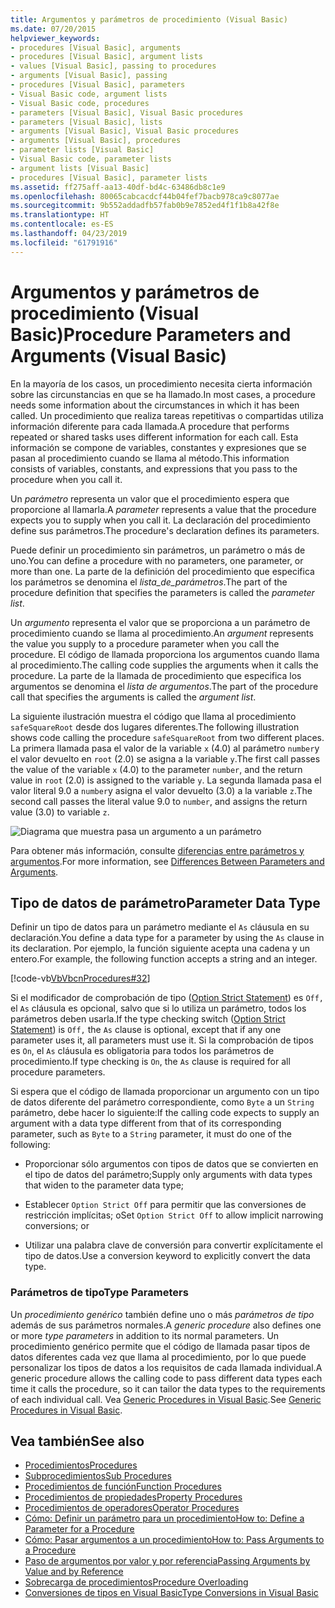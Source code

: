 ```yaml
---
title: Argumentos y parámetros de procedimiento (Visual Basic)
ms.date: 07/20/2015
helpviewer_keywords:
- procedures [Visual Basic], arguments
- procedures [Visual Basic], argument lists
- values [Visual Basic], passing to procedures
- arguments [Visual Basic], passing
- procedures [Visual Basic], parameters
- Visual Basic code, argument lists
- Visual Basic code, procedures
- parameters [Visual Basic], Visual Basic procedures
- parameters [Visual Basic], lists
- arguments [Visual Basic], Visual Basic procedures
- arguments [Visual Basic], procedures
- parameter lists [Visual Basic]
- Visual Basic code, parameter lists
- argument lists [Visual Basic]
- procedures [Visual Basic], parameter lists
ms.assetid: ff275aff-aa13-40df-bd4c-63486db8c1e9
ms.openlocfilehash: 80065cabcacdcf44b04fef7bacb978ca9c8077ae
ms.sourcegitcommit: 9b552addadfb57fab0b9e7852ed4f1f1b8a42f8e
ms.translationtype: HT
ms.contentlocale: es-ES
ms.lasthandoff: 04/23/2019
ms.locfileid: "61791916"
---
```

# <a name="procedure-parameters-and-arguments-visual-basic"></a><span data-ttu-id="42373-102">Argumentos y parámetros de procedimiento (Visual Basic)</span><span class="sxs-lookup"><span data-stu-id="42373-102">Procedure Parameters and Arguments (Visual Basic)</span></span>
<span data-ttu-id="42373-103">En la mayoría de los casos, un procedimiento necesita cierta información sobre las circunstancias en que se ha llamado.</span><span class="sxs-lookup"><span data-stu-id="42373-103">In most cases, a procedure needs some information about the circumstances in which it has been called.</span></span> <span data-ttu-id="42373-104">Un procedimiento que realiza tareas repetitivas o compartidas utiliza información diferente para cada llamada.</span><span class="sxs-lookup"><span data-stu-id="42373-104">A procedure that performs repeated or shared tasks uses different information for each call.</span></span> <span data-ttu-id="42373-105">Esta información se compone de variables, constantes y expresiones que se pasan al procedimiento cuando se llama al método.</span><span class="sxs-lookup"><span data-stu-id="42373-105">This information consists of variables, constants, and expressions that you pass to the procedure when you call it.</span></span>  
  
 <span data-ttu-id="42373-106">Un *parámetro* representa un valor que el procedimiento espera que proporcione al llamarla.</span><span class="sxs-lookup"><span data-stu-id="42373-106">A *parameter* represents a value that the procedure expects you to supply when you call it.</span></span> <span data-ttu-id="42373-107">La declaración del procedimiento define sus parámetros.</span><span class="sxs-lookup"><span data-stu-id="42373-107">The procedure's declaration defines its parameters.</span></span>  
  
 <span data-ttu-id="42373-108">Puede definir un procedimiento sin parámetros, un parámetro o más de uno.</span><span class="sxs-lookup"><span data-stu-id="42373-108">You can define a procedure with no parameters, one parameter, or more than one.</span></span> <span data-ttu-id="42373-109">La parte de la definición del procedimiento que especifica los parámetros se denomina el *lista_de_parámetros*.</span><span class="sxs-lookup"><span data-stu-id="42373-109">The part of the procedure definition that specifies the parameters is called the *parameter list*.</span></span>  
  
 <span data-ttu-id="42373-110">Un *argumento* representa el valor que se proporciona a un parámetro de procedimiento cuando se llama al procedimiento.</span><span class="sxs-lookup"><span data-stu-id="42373-110">An *argument* represents the value you supply to a procedure parameter when you call the procedure.</span></span> <span data-ttu-id="42373-111">El código de llamada proporciona los argumentos cuando llama al procedimiento.</span><span class="sxs-lookup"><span data-stu-id="42373-111">The calling code supplies the arguments when it calls the procedure.</span></span> <span data-ttu-id="42373-112">La parte de la llamada de procedimiento que especifica los argumentos se denomina el *lista de argumentos*.</span><span class="sxs-lookup"><span data-stu-id="42373-112">The part of the procedure call that specifies the arguments is called the *argument list*.</span></span>  
  
 <span data-ttu-id="42373-113">La siguiente ilustración muestra el código que llama al procedimiento `safeSquareRoot` desde dos lugares diferentes.</span><span class="sxs-lookup"><span data-stu-id="42373-113">The following illustration shows code calling the procedure `safeSquareRoot` from two different places.</span></span> <span data-ttu-id="42373-114">La primera llamada pasa el valor de la variable `x` (4.0) al parámetro `number`y el valor devuelto en `root` (2.0) se asigna a la variable `y`.</span><span class="sxs-lookup"><span data-stu-id="42373-114">The first call passes the value of the variable `x` (4.0) to the parameter `number`, and the return value in `root` (2.0) is assigned to the variable `y`.</span></span> <span data-ttu-id="42373-115">La segunda llamada pasa el valor literal 9.0 a `number`y asigna el valor devuelto (3.0) a la variable `z`.</span><span class="sxs-lookup"><span data-stu-id="42373-115">The second call passes the literal value 9.0 to `number`, and assigns the return value (3.0) to variable `z`.</span></span>  
  
 ![Diagrama que muestra pasa un argumento a un parámetro](./media/procedure-parameters-and-arguments/pass-argument-parameter.gif)  
  
 <span data-ttu-id="42373-117">Para obtener más información, consulte [diferencias entre parámetros y argumentos](./differences-between-parameters-and-arguments.md).</span><span class="sxs-lookup"><span data-stu-id="42373-117">For more information, see [Differences Between Parameters and Arguments](./differences-between-parameters-and-arguments.md).</span></span>  
  
## <a name="parameter-data-type"></a><span data-ttu-id="42373-118">Tipo de datos de parámetro</span><span class="sxs-lookup"><span data-stu-id="42373-118">Parameter Data Type</span></span>  
 <span data-ttu-id="42373-119">Definir un tipo de datos para un parámetro mediante el `As` cláusula en su declaración.</span><span class="sxs-lookup"><span data-stu-id="42373-119">You define a data type for a parameter by using the `As` clause in its declaration.</span></span> <span data-ttu-id="42373-120">Por ejemplo, la función siguiente acepta una cadena y un entero.</span><span class="sxs-lookup"><span data-stu-id="42373-120">For example, the following function accepts a string and an integer.</span></span>  
  
 [!code-vb[VbVbcnProcedures#32](~/samples/snippets/visualbasic/VS_Snippets_VBCSharp/VbVbcnProcedures/VB/Class1.vb#32)]  
  
 <span data-ttu-id="42373-121">Si el modificador de comprobación de tipo ([Option Strict Statement](../../../../visual-basic/language-reference/statements/option-strict-statement.md)) es `Off,` el `As` cláusula es opcional, salvo que si lo utiliza un parámetro, todos los parámetros deben usarla.</span><span class="sxs-lookup"><span data-stu-id="42373-121">If the type checking switch ([Option Strict Statement](../../../../visual-basic/language-reference/statements/option-strict-statement.md)) is `Off,` the `As` clause is optional, except that if any one parameter uses it, all parameters must use it.</span></span> <span data-ttu-id="42373-122">Si la comprobación de tipos es `On`, el `As` cláusula es obligatoria para todos los parámetros de procedimiento.</span><span class="sxs-lookup"><span data-stu-id="42373-122">If type checking is `On`, the `As` clause is required for all procedure parameters.</span></span>  
  
 <span data-ttu-id="42373-123">Si espera que el código de llamada proporcionar un argumento con un tipo de datos diferente del parámetro correspondiente, como `Byte` a un `String` parámetro, debe hacer lo siguiente:</span><span class="sxs-lookup"><span data-stu-id="42373-123">If the calling code expects to supply an argument with a data type different from that of its corresponding parameter, such as `Byte` to a `String` parameter, it must do one of the following:</span></span>  
  
- <span data-ttu-id="42373-124">Proporcionar sólo argumentos con tipos de datos que se convierten en el tipo de datos del parámetro;</span><span class="sxs-lookup"><span data-stu-id="42373-124">Supply only arguments with data types that widen to the parameter data type;</span></span>  
  
- <span data-ttu-id="42373-125">Establecer `Option Strict Off` para permitir que las conversiones de restricción implícitas; o</span><span class="sxs-lookup"><span data-stu-id="42373-125">Set `Option Strict Off` to allow implicit narrowing conversions; or</span></span>  
  
- <span data-ttu-id="42373-126">Utilizar una palabra clave de conversión para convertir explícitamente el tipo de datos.</span><span class="sxs-lookup"><span data-stu-id="42373-126">Use a conversion keyword to explicitly convert the data type.</span></span>  
  
### <a name="type-parameters"></a><span data-ttu-id="42373-127">Parámetros de tipo</span><span class="sxs-lookup"><span data-stu-id="42373-127">Type Parameters</span></span>  
 <span data-ttu-id="42373-128">Un *procedimiento genérico* también define uno o más *parámetros de tipo* además de sus parámetros normales.</span><span class="sxs-lookup"><span data-stu-id="42373-128">A *generic procedure* also defines one or more *type parameters* in addition to its normal parameters.</span></span> <span data-ttu-id="42373-129">Un procedimiento genérico permite que el código de llamada pasar tipos de datos diferentes cada vez que llama al procedimiento, por lo que puede personalizar los tipos de datos a los requisitos de cada llamada individual.</span><span class="sxs-lookup"><span data-stu-id="42373-129">A generic procedure allows the calling code to pass different data types each time it calls the procedure, so it can tailor the data types to the requirements of each individual call.</span></span> <span data-ttu-id="42373-130">Vea [Generic Procedures in Visual Basic](../../../../visual-basic/programming-guide/language-features/data-types/generic-procedures.md).</span><span class="sxs-lookup"><span data-stu-id="42373-130">See [Generic Procedures in Visual Basic](../../../../visual-basic/programming-guide/language-features/data-types/generic-procedures.md).</span></span>  
  
## <a name="see-also"></a><span data-ttu-id="42373-131">Vea también</span><span class="sxs-lookup"><span data-stu-id="42373-131">See also</span></span>

- [<span data-ttu-id="42373-132">Procedimientos</span><span class="sxs-lookup"><span data-stu-id="42373-132">Procedures</span></span>](./index.md)
- [<span data-ttu-id="42373-133">Subprocedimientos</span><span class="sxs-lookup"><span data-stu-id="42373-133">Sub Procedures</span></span>](./sub-procedures.md)
- [<span data-ttu-id="42373-134">Procedimientos de función</span><span class="sxs-lookup"><span data-stu-id="42373-134">Function Procedures</span></span>](./function-procedures.md)
- [<span data-ttu-id="42373-135">Procedimientos de propiedades</span><span class="sxs-lookup"><span data-stu-id="42373-135">Property Procedures</span></span>](./property-procedures.md)
- [<span data-ttu-id="42373-136">Procedimientos de operadores</span><span class="sxs-lookup"><span data-stu-id="42373-136">Operator Procedures</span></span>](./operator-procedures.md)
- [<span data-ttu-id="42373-137">Cómo: Definir un parámetro para un procedimiento</span><span class="sxs-lookup"><span data-stu-id="42373-137">How to: Define a Parameter for a Procedure</span></span>](./how-to-define-a-parameter-for-a-procedure.md)
- [<span data-ttu-id="42373-138">Cómo: Pasar argumentos a un procedimiento</span><span class="sxs-lookup"><span data-stu-id="42373-138">How to: Pass Arguments to a Procedure</span></span>](./how-to-pass-arguments-to-a-procedure.md)
- [<span data-ttu-id="42373-139">Paso de argumentos por valor y por referencia</span><span class="sxs-lookup"><span data-stu-id="42373-139">Passing Arguments by Value and by Reference</span></span>](./passing-arguments-by-value-and-by-reference.md)
- [<span data-ttu-id="42373-140">Sobrecarga de procedimientos</span><span class="sxs-lookup"><span data-stu-id="42373-140">Procedure Overloading</span></span>](./procedure-overloading.md)
- [<span data-ttu-id="42373-141">Conversiones de tipos en Visual Basic</span><span class="sxs-lookup"><span data-stu-id="42373-141">Type Conversions in Visual Basic</span></span>](../../../../visual-basic/programming-guide/language-features/data-types/type-conversions.md)
